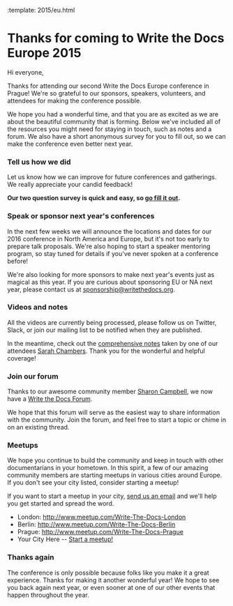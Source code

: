 :template: 2015/eu.html

Thanks for coming to Write the Docs Europe 2015
===============================================

Hi everyone,

Thanks for attending our second Write the Docs Europe conference in Prague! We're so grateful to our sponsors, speakers, volunteers, and attendees for making the conference possible.

We hope you had a wonderful time, and that you are as excited as we are about the beautiful community that is forming. Below we've included all of the resources you might need for staying in touch, such as notes and a forum. We also have a short anonymous survey for you to fill out, so we can make the conference even better next year.

### Tell us how we did

Let us know how we can improve for future conferences and gatherings. We really appreciate your candid feedback!

**Our two question survey is quick and easy, so [go fill it out](https://docs.google.com/forms/d/1_xCQxnoQMvUY-3EefUyrZYWgS8kpwVlGgabLy0MVtg4/viewform).**

### Speak or sponsor next year's conferences

In the next few weeks we will announce the locations and dates for our 2016 conference in North America and Europe,
but it's not too early to prepare talk proposals. We're also hoping to start a speaker mentoring program, so stay tuned for details if you've never spoken at a conference before!

We're also looking for more sponsors to make next year's events just as magical as this year. If you are curious about sponsoring EU or NA next year,
please contact us at [sponsorship@writethedocs.org](mailto:sponsorship@writethedocs.org).

### Videos and notes

All the videos are currently being processed, please follow us on Twitter, Slack, or join our mailing list
to be notified when they are published.

In the meantime, check out the [comprehensive notes](https://docs.google.com/document/d/1XhHMXaqV3UvVp-ltNZZEVdfiQFzY5adYQwBiiC-rk_4/edit) taken by one of our attendees [Sarah Chambers](https://twitter.com/sarahleeyoga). Thank you for the wonderful and helpful coverage!

### Join our forum

Thanks to our awesome community member [Sharon Campbell](https://twitter.com/captainshar), we now have a [Write the Docs Forum](http://forum.writethedocs.org/).

We hope that this forum will serve as the easiest way to share information with the community. Join the forum, and feel free to start a topic or chime in on an existing thread.

### Meetups

We hope you continue to build the community and keep in touch with other documentarians in your hometown. In this spirit, a few of our amazing community members are starting meetups in various cities around Europe. If you don't see your city listed, consider starting a meetup!

If you want to start a meetup in your city, [send us an email](mailto:prague@writethedocs.org) and we'll help you get started and spread the word.

* London: <http://www.meetup.com/Write-The-Docs-London>
* Berlin: <http://www.meetup.com/Write-The-Docs-Berlin>
* Prague: <http://www.meetup.com/Write-The-Docs-Prague>
* Your City Here -- [Start a meetup!](https://www.youtube.com/watch?v=ZwQ8Kd48d0w)

### Thanks again

The conference is only possible because folks like you make it a great experience.
Thanks for making it another wonderful year! We hope to see you back again next year,
or even sooner at one of our other events that happen throughout the year.
